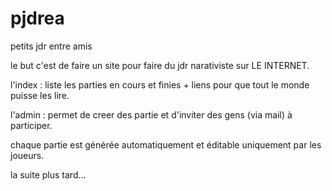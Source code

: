 pjdrea
======

petits jdr entre amis

le but c'est de faire un site pour faire du jdr narativiste sur LE INTERNET.

l'index : liste les parties en cours et finies + liens pour que tout le monde puisse les lire.

l'admin : permet de creer des partie et d'inviter des gens (via mail) à participer.

chaque partie est générée automatiquement et éditable uniquement par les joueurs.

la suite plus tard...
